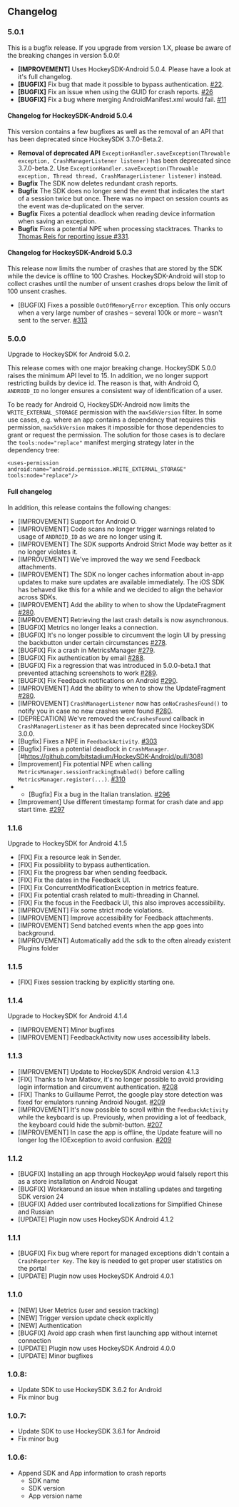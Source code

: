 ## Changelog

### 5.0.1

This is a bugfix release. If you upgrade from version 1.X, please be aware of the breaking changes in version 5.0.0!

* **[IMPROVEMENT]** Uses HockeySDK-Android 5.0.4. Please have a look at it's full changelog.
* **[BUGFIX]** Fix bug that made it possible to bypass authentication. [#22](https://github.com/bitstadium/HockeySDK-Unity-Android/pull/22).
* **[BUGFIX]** Fix an issue when using the GUID for crash reports. [#26](https://github.com/bitstadium/HockeySDK-Unity-Android/pull/26)
* **[BUGFIX]** Fix a bug where merging AndroidManifest.xml would fail. [#11](https://github.com/bitstadium/HockeySDK-Unity-Android/issues/11) 

#### Changelog for HockeySDK-Android 5.0.4

This version contains a few bugfixes as well as the removal of an API that has been deprecated since HockeySDK 3.7.0-Beta.2.

* **Removal of deprecated API** `ExceptionHandler.saveException(Throwable exception, CrashManagerListener listener)` has been deprecated since 3.7.0-beta.2. Use `ExceptionHandler.saveException(Throwable exception, Thread thread, CrashManagerListener listener)` instead.
* **Bugfix** The SDK now deletes redundant crash reports.
* **Bugfix** The SDK does no longer send the event that indicates the start of a session twice but once. There was no impact on session counts as the event was de-duplicated on the server.
* **Bugfix** Fixes a potential deadlock when reading device information when saving an exception.
* **Bugfix** Fixes a potential NPE when processing stacktraces. Thanks to [Thomas Reis for reporting issue #331](https://github.com/bitstadium/HockeySDK-Android/issues/331).

#### Changelog for HockeySDK-Android 5.0.3

This release now limits the number of crashes that are stored by the SDK while the device is offline to 100 Crashes. HockeySDK-Android will stop to collect crashes until the number of unsent crashes drops below the limit of 100 unsent crashes.

* [BUGFIX] Fixes a possible `OutOfMemoryError` exception. This only occurs when a very large number of crashes – several 100k or more – wasn't sent to the server. [#313](https://github.com/bitstadium/HockeySDK-Android/pull/313)


### 5.0.0

Upgrade to HockeySDK for Android 5.0.2.

This release comes with one major breaking change. HockeySDK 5.0.0 raises the minimum API level to 15.
In addition, we no longer support restricting builds by device id. The reason is that, with Android O, `ANDROID_ID` no longer ensures a consistent way of identification of a user.

To be ready for Android O, HockeySDK-Android now limits the `WRITE_EXTERNAL_STORAGE` permission with the `maxSdkVersion` filter. In some use cases, e.g. where an app contains a dependency that requires this permission, `maxSdkVersion` makes it impossible for those dependencies to grant or request the permission. The solution for those cases is to declare the `tools:node="replace"` manifest merging strategy later in the dependency tree:

```<uses-permission android:name="android.permission.WRITE_EXTERNAL_STORAGE" tools:node="replace"/>```

#### Full changelog
 
In addition, this release contains the following changes:

* [IMPROVEMENT] Support for Android O.
* [IMPROVEMENT] Code scans no longer trigger warnings related to usage of `ANDROID_ID` as we are no longer using it.
* [IMPROVEMENT] The SDK supports Android Strict Mode way better as it no longer violates it. 
* [IMPROVEMENT] We've improved the way we send Feedback attachments.
* [IMPROVEMENT] The SDK no longer caches information about in-app updates to make sure updates are available immediately. The iOS SDK has behaved like this for a while and we decided to align the behavior across SDKs.
* [IMPROVEMENT] Add the ability to when to show the UpdateFragment [#280](https://github.com/bitstadium/HockeySDK-Android/issues/280).
* [IMPROVEMENT] Retrieving the last crash details is now asynchronous.
* [BUGFIX] Metrics no longer leaks a connection.
* [BUGFIX] It's no longer possible to circumvent the login UI by pressing the backbutton under certain circumstances [#278](https://github.com/bitstadium/HockeySDK-Android/pull/278).
* [BUGFIX] Fix a crash in MetricsManager [#279](https://github.com/bitstadium/HockeySDK-Android/pull/279).
* [BUGFIX] Fix authentication by email [#288](https://github.com/bitstadium/HockeySDK-Android/pull/288).
* [BUGFIX] Fix a regression that was introduced in 5.0.0-beta.1 that prevented attaching screenshots to work [#289](https://github.com/bitstadium/HockeySDK-Android/pull/289).
* [BUGFIX] Fix Feedback notifications on Android [#290](https://github.com/bitstadium/HockeySDK-Android/pull/290).
* [IMPROVEMENT] Add the ability to when to show the UpdateFragment [#280](https://github.com/bitstadium/HockeySDK-Android/issues/280).
* [IMPROVEMENT] `CrashManagerListener` now has `onNoCrashesFound()` to notify you in case no new crashes were found  [#280](https://github.com/bitstadium/HockeySDK-Android/issues/280).
* [DEPRECATION] We've removed the `onCrashesFound` callback in `CrashManagerListener` as it has been deprecated since HockeySDK 3.0.0.
* [Bugfix] Fixes a NPE in `FeedbackActivity`. [#303](https://github.com/bitstadium/HockeySDK-Android/pull/303)
* [Bugfix] Fixes a potential deadlock in `CrashManager`.[#https://github.com/bitstadium/HockeySDK-Android/pull/308]
* [Improvement] Fix potential NPE when calling `MetricsManager.sessionTrackingEnabled()` before calling `MetricsManager.register(...)`. [#310](https://github.com/bitstadium/HockeySDK-Android/pull/310)
* * [Bugfix] Fix a bug in the Italian translation. [#296](https://github.com/bitstadium/HockeySDK-Android/pull/296)
* [Improvement] Use different timestamp format for crash date and app start time. [#297](https://github.com/bitstadium/HockeySDK-Android/pull/297)

### 1.1.6

Upgrade to HockeySDK for Android 4.1.5

* [FIX] Fix a resource leak in Sender.
* [FIX] Fix possibility to bypass authentication.
* [FIX] Fix the progress bar when sending feedback.
* [FIX] Fix the dates in the Feedback UI.
* [FIX] Fix ConcurrentModificationException in metrics feature.
* [FIX] Fix potential crash related to multi-threading in Channel.
* [FIX] Fix the focus in the Feedback UI, this also improves accessibility.
* [IMPROVEMENT] Fix some strict mode violations.
* [IMPROVEMENT] Improve accessibility for Feedback attachments.
* [IMPROVEMENT] Send batched events when the app goes into background.
* [IMPROVEMENT] Automatically add the sdk to the often already existent Plugins folder 

### 1.1.5

* [FIX] Fixes session tracking by explicitly starting one.

### 1.1.4
Upgrade to HockeySDK for Android 4.1.4

* [IMPROVEMENT] Minor bugfixes
* [IMPROVEMENT] FeedbackActivity now uses accessibility labels.


### 1.1.3
* [IMPROVEMENT] Update to HockeySDK Android version 4.1.3
* [FIX] Thanks to Ivan Matkov, it's no longer possible to avoid providing login information and circumvent authentication. [#208](https://github.com/bitstadium/HockeySDK-Android/pull/208)
* [FIX] Thanks to Guillaume Perrot, the google play store detection was fixed for emulators running Android Nougat. [#209](https://github.com/bitstadium/HockeySDK-Android/pull/209)
* [IMPROVEMENT] It's now possible to scroll within the `FeedbackActivity` while the keyboard is up. Previously, when providing a lot of feedback, the keyboard could hide the submit-button. [#207](https://github.com/bitstadium/HockeySDK-Android/pull/207)
* [IMPROVEMENT] In case the app is offline, the Update feature will no longer log the IOException to avoid confusion. [#209](https://github.com/bitstadium/HockeySDK-Android/pull/209)

### 1.1.2
* [BUGFIX] Installing an app through HockeyApp would falsely report this as a store installation on Android Nougat
* [BUGFIX] Workaround an issue when installing updates and targeting SDK version 24
* [BUGFIX] Added user contributed localizations for Simplified Chinese and Russian
* [UPDATE] Plugin now uses HockeySDK Android 4.1.2

### 1.1.1
* [BUGFIX] Fix bug where report for managed exceptions didn't contain a `CrashReporter Key`. The key is needed to get proper user statistics on the portal
* [UPDATE] Plugin now uses HockeySDK Android 4.0.1

### 1.1.0
* [NEW] User Metrics (user and session tracking)
* [NEW] Trigger version update check explicitly
* [NEW] Authentication
* [BUGFIX] Avoid app crash when first launching app without internet connection
* [UPDATE] Plugin now uses HockeySDK Android 4.0.0
* [UPDATE] Minor bugfixes

### 1.0.8:

- Update SDK to use HockeySDK 3.6.2 for Android
- Fix minor bug

### 1.0.7:

- Update SDK to use HockeySDK 3.6.1 for Android
- Fix minor bug
	
### 1.0.6:

- Append SDK and App information to crash reports
	* SDK name
	* SDK version
	* App version name
